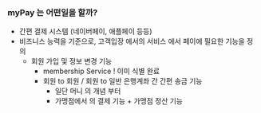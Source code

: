 ### myPay 는 어떤일을 할까?

- 간편 결제 시스템 (네이버페이, 애플페이 등등)
- 비즈니스 능력을 기준으로, 고객입장 에서의 서비스 에서 페이에 필요한 기능을 정의
    - 회원 가입 및 정보 변경 기능
        - membership Service ! 이미 식별 완료
        - 회원 to 회원 / 회원 to 일반 은행계좌 간 간편 송금 기능
            - 일단 머니 의 개념 부터
            - 가맹점에서 의 결제 기능 + 가맹점 정산 기능

